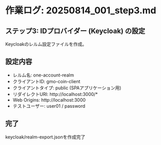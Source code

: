 # 作業ログ: 20250814_001_step3.md

## ステップ3: IDプロバイダー (Keycloak) の設定

Keycloakのレルム設定ファイルを作成。

## 設定内容
- レルム名: one-account-realm
- クライアントID: gmo-coin-client
- クライアントタイプ: public (SPAアプリケーション用)
- リダイレクトURI: http://localhost:3000/*
- Web Origins: http://localhost:3000
- テストユーザー: user01 / password

## 完了
keycloak/realm-export.jsonを作成完了
